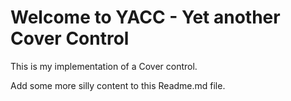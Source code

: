 # Welcome to YACC - Yet another Cover Control

This is my implementation of a Cover control. 

Add some more silly content to this Readme.md file.
